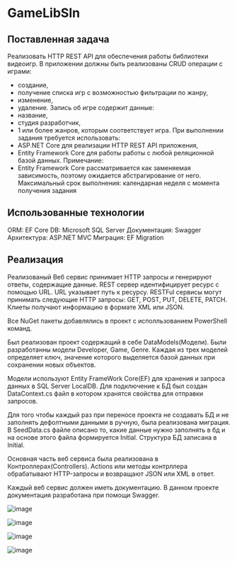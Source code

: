 # GameLibSln
## Поставленная задача
Реализовать HTTP REST API для обеспечения работы библиотеки видеоигр.
В приложении должны быть реализованы CRUD операции с играми:
- создание,
- получение списка игр с возможностью фильтрации по жанру,
- изменение,
- удаление.
Запись об игре содержит данные:
- название,	
- студия разработчик,
- 1 или более жанров, которым соответствует игра.
При выполнении задания требуется использовать:
- ASP.NET Core для реализации HTTP REST API приложения,
- Entity Framework Core для работы работы с любой реляционной базой данных.
Примечание:
- Entity Framework Core рассматривается как заменяемая зависимость, поэтому ожидается абстрагирование от него.
Максимальный срок выполнения: календарная неделя с момента получения задания

## Использованные технологии
ORM: EF Core
DB: Microsoft SQL Server
Документация: Swagger
Архитектура: ASP.NET MVC
Миграция: EF Migration

## Реализация
Реализованый Веб сервис принимает HTTP запросы и генерируют ответы, содержащие данные. REST сервер идентифицирует ресурс с помощью URL. URL указывает путь к ресурсу.
RESTFul сервисы могут принимать следующие HTTP запросы: GET, POST, PUT, DELETE, PATCH. Клиеты получают информацию в формате XML или JSON.

Все NuGet пакеты добавлялись в проект с исполльзованием PowerShell команд.

Был реализован проект содержащий в себе DataModels(Модели). Были разработанны модели Developer, Game, Genre. Каждая из трех моделей определяет ключ,
значение которого выделяется базой данных при сохранении новых объектов.

Модели используют Entity FrameWork Core(EF) для хранения и запроса данных в SQL Server LocalDB. Для подключение к БД был создан DataContext.cs файл в котором хранятся свойства
для отправки запросов.

Для того чтобы каждый раз при переносе проекта не создавать БД и не заполнять дефолтными данными в ручную, была реализована миграция. 
В SeedData.cs файле описано то, какие данные нужно заполнять в бд и на основе этого файла формируется Initial. Структура БД записана в Initial.

Основная часть веб сервиса была реализована в Контроллерах(Controllers). Actions или методы контрллера обрабатывают HTTP-запросы и возвращают JSON или XML в ответ.

Каждый веб сервис должен иметь документацию. В данном проекте документация разработана при помощи Swagger.

![image](https://github.com/lomiklomi/GameLibSln/assets/55328668/495aa3ed-a3ad-4bd1-9765-6952b9555ff3)

![image](https://github.com/lomiklomi/GameLibSln/assets/55328668/b617b9f6-2ada-4339-975a-90b5d4c0dbf8)

![image](https://github.com/lomiklomi/GameLibSln/assets/55328668/30ad2269-14fb-4caa-a23e-f4e574b0057e)

![image](https://github.com/lomiklomi/GameLibSln/assets/55328668/abf9c70d-d87d-4eff-855d-f1f0b950ee89)

